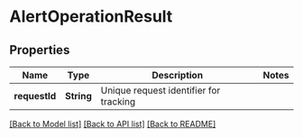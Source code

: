 # AlertOperationResult

## Properties
Name | Type | Description | Notes
------------ | ------------- | ------------- | -------------
**requestId** | **String** | Unique request identifier for tracking | 

[[Back to Model list]](../README.md#documentation-for-models) [[Back to API list]](../README.md#documentation-for-api-endpoints) [[Back to README]](../README.md)


